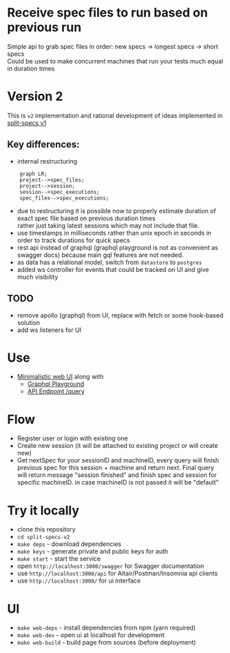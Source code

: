 # Receive spec files to run based on previous run

Simple api to grab spec files in order: new specs -> longest specs -> short specs  
Could be used to make concurrent machines that run your tests much equal in duration times  

# Version 2

This is `v2` implementation and rational development of ideas implemented in [split-specs v1](https://github.com/Shelex/split-specs)

## Key differences:
 - internal restructuring
```mermaid
    graph LR;
    project-->spec_files;
    project-->session;
    session-->spec_executions;
    spec_files-->spec_executions;
```
  - due to restructuring it is possible now to properly estimate duration of exact spec file based on previous duration times  
    rather just taking latest sessions which may not include that file.
  - use timestamps in milliseconds rather than unix epoch in seconds in order to track durations for quick specs
  - rest api instead of graphql (graphql playground is not as convenient as swagger docs) because main gql features are not needed.
  - as data has a relational model, switch from `datastore` to `postgres`
  - added ws controller for events that could be tracked on UI and give much visibility

## TODO
  
  - remove apollo (graphql) from UI, replace with fetch or some hook-based solution
  - add ws listeners for UI

# Use

- [Minimalistic web UI](https://split-specs.appspot.com) along with
  - [Graphql Playground](https://split-specs.appspot.com/playground)
  - [API Endpoint /query](https://split-specs.appspot.com/query)

# Flow

- Register user or login with existing one
- Create new session (it will be attached to existing project or will create new)
- Get nextSpec for your sessionID and machineID, every query will finish previous spec for this session + machine and return next. Final query will return message "session finished" and finish spec and session for specific machineID. in case machineID is not passed it will be "default"

# Try it locally

- clone this repository
- `cd split-specs-v2`
- `make deps` - download dependencies
- `make keys` - generate private and public keys for auth
- `make start` - start the service
- open `http://localhost:3000/swagger` for Swagger documentation
- use `http://localhost:3000/api` for Altair/Postman/Insomnia api clients
- use `http://localhost:3000/` for ui interface

# UI

- `make web-deps` - install dependencies from npm (yarn required)
- `make web-dev` - open ui at localhost for development
- `make web-build` - build page from sources (before deployment)
